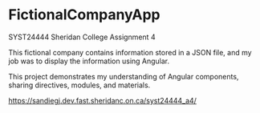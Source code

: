 # FictionalCompanyApp
SYST24444 Sheridan College Assignment 4

This fictional company contains information stored in a JSON file, and my job was to display the information using Angular.

This project demonstrates my understanding of Angular components, sharing directives, modules, and materials.

https://sandiegj.dev.fast.sheridanc.on.ca/syst24444_a4/

